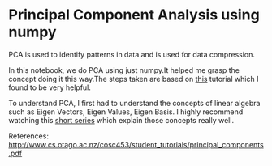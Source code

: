 # Principal Component Analysis using numpy

PCA is used to identify patterns in data and is used for data compression.

In this notebook, we do PCA using just numpy.It helped me grasp the concept doing it this way.The steps taken are based on [this](http://www.cs.otago.ac.nz/cosc453/student_tutorials/principal_components.pdf) tutorial which I found to be very helpful.

To understand PCA, I first had to understand the concepts of linear algebra such as Eigen Vectors, Eigen Values, Eigen Basis.
I highly recommend watching this [short series](https://www.youtube.com/playlist?list=PLZHQObOWTQDPD3MizzM2xVFitgF8hE_ab) which explain those concepts really well.


References:
http://www.cs.otago.ac.nz/cosc453/student_tutorials/principal_components.pdf




